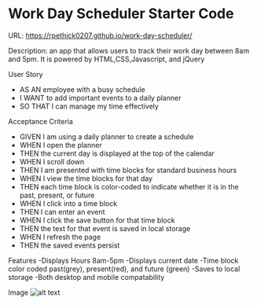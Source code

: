 # Work Day Scheduler Starter Code
URL: https://rpethick0207.github.io/work-day-scheduler/

Description:
an app that allows users to track their work day between 8am and 5pm. It is powered by HTML,CSS,Javascript, and jQuery

User Story
- AS AN employee with a busy schedule
- I WANT to add important events to a daily planner
- SO THAT I can manage my time effectively

Acceptance Criteria
- GIVEN I am using a daily planner to create a schedule
- WHEN I open the planner
- THEN the current day is displayed at the top of the calendar
- WHEN I scroll down
- THEN I am presented with time blocks for standard business hours
- WHEN I view the time blocks for that day
- THEN each time block is color-coded to indicate whether it is in the past, present, or future
- WHEN I click into a time block
- THEN I can enter an event
- WHEN I click the save button for that time block
- THEN the text for that event is saved in local storage
- WHEN I refresh the page
- THEN the saved events persist

Features
-Displays Hours 8am-5pm
-Displays current date
-Time block color coded past(grey), present(red), and future (green)
-Saves to local storage
-Both desktop and mobile compatability 

Image
![alt text](..\..\..\..\..\..\image)
